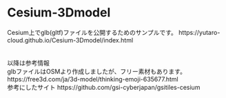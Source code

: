 # Cesium-3Dmodel
<div>
  Cesium上でglb(gltf)ファイルを公開するためのサンプルです。
  https://yutaro-cloud.github.io/Cesium-3Dmodel/index.html
</div>
<br><br>
<div>以降は参考情報<div>
<div>
  glbファイルはOSMより作成しましたが、フリー素材もあります。
  https://free3d.com/ja/3d-model/thinking-emoji-635677.html
</div><div>
  参考にしたサイト    https://github.com/gsi-cyberjapan/gsitiles-cesium
</div>
